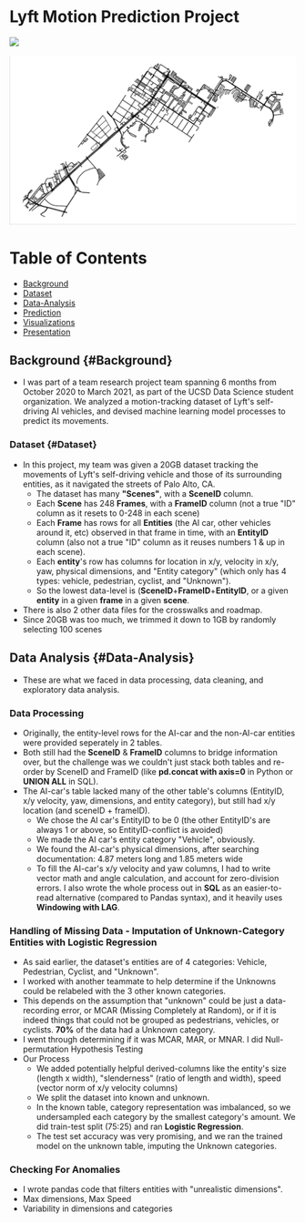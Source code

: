 # Lyft Motion Prediction Project

![](images/images_lyft/lyft_slice_gif.gif)

![](images/images_lyft/palo_alto_proper_sized.png)

# Table of Contents
- [Background](https://benduong2001.github.io/lyft.html#Background)
- [Dataset](https://benduong2001.github.io/lyft.html#Dataset)
- [Data-Analysis](https://benduong2001.github.io/lyft.html#Data-Analysis)
- [Prediction](https://benduong2001.github.io/lyft.html#Prediction)
- [Visualizations](https://benduong2001.github.io/lyft.html#Visualizations)
- [Presentation](https://benduong2001.github.io/lyft.html#Presentation)

## Background {#Background}

* I was part of a team research project team spanning 6 months from October 2020 to March 2021, as part of the UCSD Data Science student organization. We analyzed a motion-tracking dataset of Lyft's self-driving AI vehicles, and devised machine learning model processes to predict its movements.

### Dataset {#Dataset}

* In this project, my team was given a 20GB dataset tracking the movements of Lyft's self-driving vehicle and those of its surrounding entities, as it navigated the streets of Palo Alto, CA. 
    * The dataset has many **"Scenes"**, with a **SceneID** column.
    * Each **Scene** has 248 **Frames**, with a **FrameID** column (not a true "ID" column as it resets to 0-248 in each scene)
    * Each **Frame** has rows for all **Entities** (the AI car, other vehicles around it, etc) observed in that frame in time, with an **EntityID** column (also not a true "ID" column as it reuses numbers 1 & up in each scene).
    * Each **entity**'s row has columns for location in x/y, velocity in x/y, yaw, physical dimensions, and "Entity category" (which only has 4 types: vehicle, pedestrian, cyclist, and "Unknown").
    * So the lowest data-level is (**SceneID**+**FrameID**+**EntityID**, or a given **entity** in a given **frame** in a given **scene**.
* There is also 2 other data files for the crosswalks and roadmap.
* Since 20GB was too much, we trimmed it down to 1GB by randomly selecting 100 scenes

## Data Analysis {#Data-Analysis}
* These are what we faced in data processing, data cleaning, and exploratory data analysis.

### Data Processing
* Originally, the entity-level rows for the AI-car and the non-AI-car entities were provided seperately in 2 tables.
* Both still had the **SceneID** & **FrameID** columns to bridge information over, but the challenge was we couldn't just stack both tables and re-order by SceneID and FrameID (like **pd.concat with axis=0** in Python or **UNION ALL** in SQL).
* The AI-car's table lacked many of the other table's columns (EntityID, x/y velocity, yaw, dimensions, and entity category), but still had x/y location (and sceneID + frameID).
    * We chose the AI car's EntityID to be 0 (the other EntityID's are always 1 or above, so EntityID-conflict is avoided)
    * We made the AI car's entity category "Vehicle", obviously.
    * We found the AI-car's physical dimensions, after searching documentation: 4.87 meters long and 1.85 meters wide
    * To fill the AI-car's x/y velocity and yaw columns, I had to write vector math and angle calculation, and account for zero-division errors. I also wrote the whole process out in **SQL** as an easier-to-read alternative (compared to Pandas syntax), and it heavily uses **Windowing with LAG**.

### Handling of Missing Data - Imputation of Unknown-Category Entities with Logistic Regression
* As said earlier, the dataset's entities are of 4 categories: Vehicle, Pedestrian, Cyclist, and "Unknown".
* I worked with another teammate to help determine if the Unknowns could be relabeled with the 3 other known categories.
* This depends on the assumption that "unknown" could be just a data-recording error, or MCAR (Missing Completely at Random), or if it is indeed things that could not be grouped as pedestrians, vehicles, or cyclists. **70%** of the data had a Unknown category.
* I went through determining if it was MCAR, MAR, or MNAR. I did Null-permutation Hypothesis Testing
* Our Process
    * We added potentially helpful derived-columns like the entity's size (length x width), "slenderness" (ratio of length and width), speed (vector norm of x/y velocity columns)
    * We split the dataset into known and unknown.
    * In the known table, category representation was imbalanced, so we undersampled each category by the smallest category's amount. We did train-test split (75:25) and ran **Logistic Regression**.
    * The test set accuracy was very promising, and we ran the trained model on the unknown table, imputing the Unknown categories.

### Checking For Anomalies
* I wrote pandas code that filters entities with "unrealistic dimensions". 
* Max dimensions, Max Speed
* Variability in dimensions and categories



